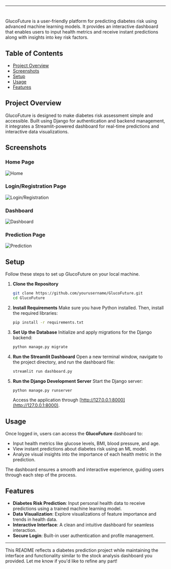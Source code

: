 
---

# 

GlucoFuture is a user-friendly platform for predicting diabetes risk using advanced machine learning models. It provides an interactive dashboard that enables users to input health metrics and receive instant predictions along with insights into key risk factors.

## Table of Contents

- [Project Overview](#project-overview)
- [Screenshots](#screenshots)
- [Setup](#setup)
- [Usage](#usage)
- [Features](#features)

## Project Overview

GlucoFuture is designed to make diabetes risk assessment simple and accessible. Built using Django for authentication and backend management, it integrates a Streamlit-powered dashboard for real-time predictions and interactive data visualizations.

## Screenshots

### Home Page
![Home](https://github.com/yourusername/GlucoFuture/blob/main/screenshots/home_page.jpeg)

### Login/Registration Page
![Login/Registration](https://github.com/yourusername/GlucoFuture/blob/main/screenshots/login_page.jpeg)

### Dashboard
![Dashboard](https://github.com/yourusername/GlucoFuture/blob/main/screenshots/dashboard.jpeg)

### Prediction Page
![Prediction](https://github.com/yourusername/GlucoFuture/blob/main/screenshots/prediction_page.jpeg)

## Setup

Follow these steps to set up GlucoFuture on your local machine.

1. **Clone the Repository**
   ```bash
   git clone https://github.com/yourusername/GlucoFuture.git
   cd GlucoFuture
   ```

2. **Install Requirements**
   Make sure you have Python installed. Then, install the required libraries:
   ```bash
   pip install -r requirements.txt
   ```

3. **Set Up the Database**
   Initialize and apply migrations for the Django backend:
   ```bash
   python manage.py migrate
   ```

4. **Run the Streamlit Dashboard**
   Open a new terminal window, navigate to the project directory, and run the dashboard file:
   ```bash
   streamlit run dashboard.py
   ```

5. **Run the Django Development Server**
   Start the Django server:
   ```bash
   python manage.py runserver
   ```

   Access the application through [http://127.0.0.1:8000](http://127.0.0.1:8000).

## Usage

Once logged in, users can access the **GlucoFuture** dashboard to:

- Input health metrics like glucose levels, BMI, blood pressure, and age.
- View instant predictions about diabetes risk using an ML model.
- Analyze visual insights into the importance of each health metric in the prediction.

The dashboard ensures a smooth and interactive experience, guiding users through each step of the process.

## Features

- **Diabetes Risk Prediction**: Input personal health data to receive predictions using a trained machine learning model.
- **Data Visualization**: Explore visualizations of feature importance and trends in health data.
- **Interactive Interface**: A clean and intuitive dashboard for seamless interaction.
- **Secure Login**: Built-in user authentication and profile management.

--- 

This README reflects a diabetes prediction project while maintaining the interface and functionality similar to the stock analysis dashboard you provided. Let me know if you'd like to refine any part!
